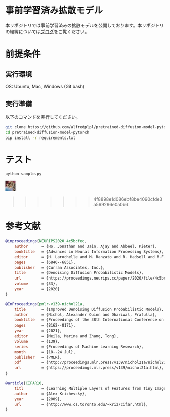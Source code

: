 # 事前学習済み拡散モデル
本リポジトリでは事前学習済みの拡散モデルを公開しております。本リポジトリの経緯については[ブログ](https://example.com)をご覧ください。

# 前提条件
## 実行環境

OS: Ubuntu, Mac, Windows (Git bash)

## 実行準備
以下のコマンドを実行してください。

``` install.sh
git clone https://github.com/alfredplpl/pretrained-diffusion-model-pytorch.git
cd pretrained-diffusion-model-pytorch
pip install -r requirements.txt
```

# テスト

``` sample.sh
python sample.py 
```

![cat](sample.png)
>>>>>>> 4f8898e1d086ebf8be4090cfde3a569296e0a0b6

# 参考文献

``` ddpm.bib
@inproceedings{NEURIPS2020_4c5bcfec,
    author      = {Ho, Jonathan and Jain, Ajay and Abbeel, Pieter},
    booktitle   = {Advances in Neural Information Processing Systems},
    editor      = {H. Larochelle and M. Ranzato and R. Hadsell and M.F. Balcan and H. Lin},
    pages       = {6840--6851},
    publisher   = {Curran Associates, Inc.},
    title       = {Denoising Diffusion Probabilistic Models},
    url         = {https://proceedings.neurips.cc/paper/2020/file/4c5bcfec8584af0d967f1ab10179ca4b-Paper.pdf},
    volume      = {33},
    year        = {2020}
}
```

``` improve_ddpm.bib
@InProceedings{pmlr-v139-nichol21a,
    title       = {Improved Denoising Diffusion Probabilistic Models},
    author      = {Nichol, Alexander Quinn and Dhariwal, Prafulla},
    booktitle   = {Proceedings of the 38th International Conference on Machine Learning},
    pages       = {8162--8171},
    year        = {2021},
    editor      = {Meila, Marina and Zhang, Tong},
    volume      = {139},
    series      = {Proceedings of Machine Learning Research},
    month       = {18--24 Jul},
    publisher   = {PMLR},
    pdf         = {http://proceedings.mlr.press/v139/nichol21a/nichol21a.pdf},
    url         = {https://proceedings.mlr.press/v139/nichol21a.html},
}
```
``` cifar.bib
@article{CIFAR10,
    titl        = {Learning Multiple Layers of Features from Tiny Images},
    author      = {Alex Krizhevsky},
    year        = {2009},
    url         = {http://www.cs.toronto.edu/~kriz/cifar.html},
}
```